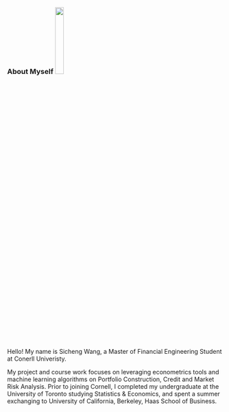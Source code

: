 ### About Myself <img src="https://github.com/wangsic4/Sicheng-personal-website/blob/main/images/brooklyn%20bridge.png" width=20% height=20%>

Hello! My name is Sicheng Wang, a Master of Financial Engineering Student at Conerll Univeristy. 

My project and course work focuses on leveraging econometrics tools and machine learning algorithms on Portfolio Construction, Credit and Market Risk Analysis. Prior to joining Cornell, I completed my undergraduate at the University of Toronto studying Statistics & Economics, and spent a summer exchanging to University of California, Berkeley, Haas School of Business.



